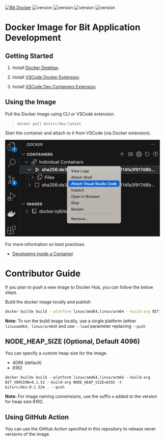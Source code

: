 [![Bit Docker](https://img.shields.io/badge/Bit-Docker-086dd7)](https://hub.docker.com/u/bitsrc) ![version](https://img.shields.io/badge/Image-bitsrc/dev:0.1.48-brightgreen) ![version](https://img.shields.io/badge/Image-bitsrc/dev:0.1.48m-brightgreen) ![version](https://img.shields.io/badge/Image-bitsrc/dev:0.1.42-brightgreen) ![version](https://img.shields.io/badge/Image-bitsrc/dev:0.1.42m-brightgreen)
# Docker Image for Bit Application Development

## Getting Started

1. Install [Docker Desktop](https://www.docker.com/products/docker-desktop/).

2. Install [VSCode Docker Extension](https://marketplace.visualstudio.com/items?itemName=ms-azuretools.vscode-docker).

3. Install [VSCode Dev Containers Extension](https://marketplace.visualstudio.com/items?itemName=ms-vscode-remote.remote-containers).

## Using the Image

Pull the Docker Image using CLI or VSCode extension.

> `docker pull bitsrc/dev:latest`

Start the container and attach to it from VSCode (via Docker extension).

![VSCode Docker Attach](images/vscode-docker-attach.png)

For more information on best practices:

- [Developing inside a Container](https://code.visualstudio.com/docs/devcontainers/containers)

# Contributor Guide
If you plan to push a new image to Docker Hub, you can follow the below steps.

Build the docker image locally and publish

```sh
docker buildx build --platform linux/amd64,linux/arm64 --build-arg BIT_VERSION=0.1.52 -t bitsrc/dev:0.1.52 . --push
```

**Note:** To run the build image locally, use a single platform (either `linuxamd64, linux/arm64`) and use `--load` parameter replacing `--push`

## NODE_HEAP_SIZE (Optional, Default 4096)

You can specify a custom heap size for the image.

- 4096 (default)
- 8192

```
docker buildx build --platform linux/amd64,linux/arm64 --build-arg BIT_VERSION=0.1.52 --build-arg NODE_HEAP_SIZE=8192 -t bitsrc/dev:0.1.52m . --push
```

**Note:** For image naming convensions, use the suffix `m` added to the version for heap size 8192.

## Using GitHub Action

You can use the GitHub Action specified in this repository to release never versions of the image.

